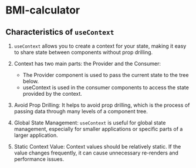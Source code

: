 # BMI-calculator

## Characteristics of `useContext`

1. `useContext` allows you to create a context for your state, making it easy to share state between components without prop drilling.

2. Context has two main parts: the Provider and the Consumer:
    - The Provider component is used to pass the current state to the tree below.
    - useContext is used in the consumer components to access the state provided by the context.

3. Avoid Prop Drilling: It helps to avoid prop drilling, which is the process of passing data through many levels of a component tree.

4. Global State Management: `useContext` is useful for global state management, especially for smaller applications or specific parts of a larger application.

5. Static Context Value: Context values should be relatively static. If the value changes frequently, it can cause unnecessary re-renders and performance issues.

